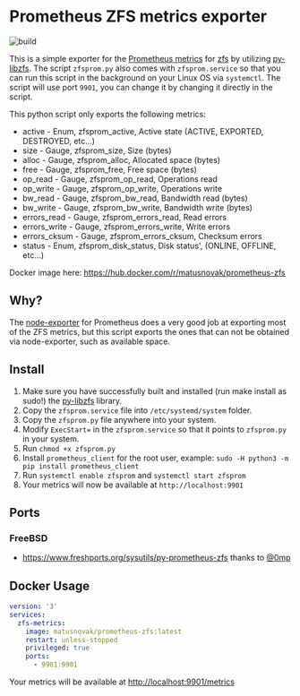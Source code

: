 # Prometheus ZFS metrics exporter

![build](https://github.com/matusnovak/prometheus-zfs/workflows/build/badge.svg)

This is a simple exporter for the [Prometheus metrics](https://prometheus.io/) for [zfs](https://zfsonlinux.org/) by utilizing [py-libzfs](https://github.com/truenas/py-libzfs). The script `zfsprom.py` also comes with `zfsprom.service` so that you can run this script in the background on your Linux OS via `systemctl`. The script will use port `9901`, you can change it by changing it directly in the script.

This python script only exports the following metrics:
  * active - Enum, zfsprom_active, Active state (ACTIVE, EXPORTED, DESTROYED, etc...)
  * size - Gauge, zfsprom_size, Size (bytes)
  * alloc - Gauge, zfsprom_alloc, Allocated space (bytes)
  * free - Gauge, zfsprom_free, Free space (bytes)
  * op_read - Gauge, zfsprom_op_read, Operations read
  * op_write - Gauge, zfsprom_op_write, Operations write
  * bw_read - Gauge, zfsprom_bw_read, Bandwidth read (bytes)
  * bw_write - Gauge, zfsprom_bw_write, Bandwidth write (bytes)
  * errors_read - Gauge, zfsprom_errors_read, Read errors
  * errors_write - Gauge, zfsprom_errors_write, Write errors
  * errors_cksum - Gauge, zfsprom_errors_cksum, Checksum errors
  * status - Enum, zfsprom_disk_status, Disk status', (ONLINE, OFFLINE, etc...)

Docker image here: <https://hub.docker.com/r/matusnovak/prometheus-zfs>

## Why?

The [node-exporter](https://github.com/prometheus/node_exporter) for Prometheus does a very good job at exporting most of the ZFS metrics, but this script exports the ones that can not be obtained via node-exporter, such as available space.

## Install

1. Make sure you have successfully built and installed (run make install as sudo!) the [py-libzfs](https://github.com/truenas/py-libzfs) library.
2. Copy the `zfsprom.service` file into `/etc/systemd/system` folder.
3. Copy the `zfsprom.py` file anywhere into your system.
4. Modify `ExecStart=` in the `zfsprom.service` so that it points to `zfsprom.py` in your system.
5. Run `chmod +x zfsprom.py` 
6. Install `prometheus_client` for the root user, example: `sudo -H python3 -m pip install prometheus_client`
7. Run `systemctl enable zfsprom` and `systemctl start zfsprom`
8. Your metrics will now be available at `http://localhost:9901`

## Ports

### FreeBSD

* <https://www.freshports.org/sysutils/py-prometheus-zfs> thanks to [@0mp](https://github.com/0mp)

## Docker Usage

```yml
version: '3'
services:
  zfs-metrics:
    image: matusnovak/prometheus-zfs:latest
    restart: unless-stopped
    privileged: true
    ports:
      - 9901:9901
```

Your metrics will be available at <http://localhost:9901/metrics>

